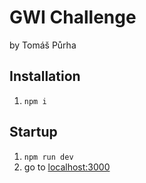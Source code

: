 # GWI Challenge

by Tomáš Půrha

## Installation

1. `npm i`

## Startup

1. `npm run dev`
2. go to [localhost:3000](http://localhost:3000/)
